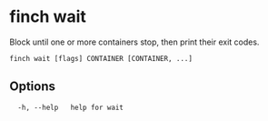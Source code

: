 # finch wait

Block until one or more containers stop, then print their exit codes.

```text
finch wait [flags] CONTAINER [CONTAINER, ...]
```

## Options

```text
  -h, --help   help for wait
```
